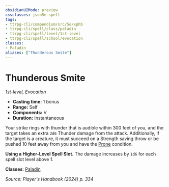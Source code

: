 ```yaml
---
obsidianUIMode: preview
cssclasses: json5e-spell
tags:
- ttrpg-cli/compendium/src/5e/xphb
- ttrpg-cli/spell/class/paladin
- ttrpg-cli/spell/level/1st-level
- ttrpg-cli/spell/school/evocation
classes:
- Paladin
aliases: ["Thunderous Smite"]
---
```

# Thunderous Smite
*1st-level, Evocation*  


- **Casting time:** 1 bonus
- **Range:** Self
- **Components:** V
- **Duration:** Instantaneous

Your strike rings with thunder that is audible within 300 feet of you, and the target takes an extra `2d6` Thunder damage from the attack. Additionally, if the target is a creature, it must succeed on a Strength saving throw or be pushed 10 feet away from you and have the [Prone](3-Mechanics/CLI/rules/conditions.md#Prone) condition.

**Using a Higher-Level Spell Slot.** The damage increases by `1d6` for each spell slot level above 1.

**Classes**: [Paladin](list-spells-classes-paladin)

*Source: Player's Handbook (2024) p. 334*